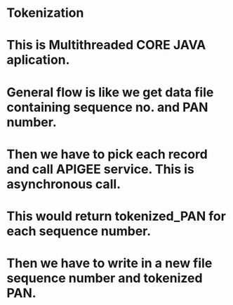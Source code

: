 # Tokenization

# This is Multithreaded CORE JAVA aplication.
# General flow  is like we get data file containing sequence no. and PAN number. 
# Then we have to pick each record and call APIGEE service. This is asynchronous call. 
# This would return tokenized_PAN for each sequence number. 
# Then we have to write in a new file sequence number and tokenized PAN.
